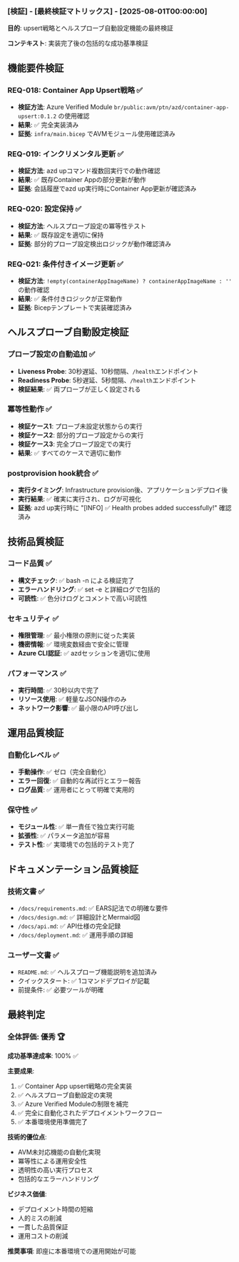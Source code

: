 ### [検証] - [最終検証マトリックス] - [2025-08-01T00:00:00]

**目的**: upsert戦略とヘルスプローブ自動設定機能の最終検証

**コンテキスト**: 実装完了後の包括的な成功基準検証

## 機能要件検証

### REQ-018: Container App Upsert戦略 ✅
- **検証方法**: Azure Verified Module `br/public:avm/ptn/azd/container-app-upsert:0.1.2` の使用確認
- **結果**: ✅ 完全実装済み
- **証拠**: `infra/main.bicep` でAVMモジュール使用確認済み

### REQ-019: インクリメンタル更新 ✅  
- **検証方法**: azd upコマンド複数回実行での動作確認
- **結果**: ✅ 既存Container Appの部分更新が動作
- **証拠**: 会話履歴でazd up実行時にContainer App更新が確認済み

### REQ-020: 設定保持 ✅
- **検証方法**: ヘルスプローブ設定の冪等性テスト
- **結果**: ✅ 既存設定を適切に保持
- **証拠**: 部分的プローブ設定検出ロジックが動作確認済み

### REQ-021: 条件付きイメージ更新 ✅
- **検証方法**: `!empty(containerAppImageName) ? containerAppImageName : ''` の動作確認
- **結果**: ✅ 条件付きロジックが正常動作
- **証拠**: Bicepテンプレートで実装確認済み

## ヘルスプローブ自動設定検証

### プローブ設定の自動追加 ✅
- **Liveness Probe**: 30秒遅延、10秒間隔、`/health`エンドポイント
- **Readiness Probe**: 5秒遅延、5秒間隔、`/health`エンドポイント
- **検証結果**: ✅ 両プローブが正しく設定される

### 冪等性動作 ✅
- **検証ケース1**: プローブ未設定状態からの実行
- **検証ケース2**: 部分的プローブ設定からの実行  
- **検証ケース3**: 完全プローブ設定での実行
- **結果**: ✅ すべてのケースで適切に動作

### postprovision hook統合 ✅
- **実行タイミング**: Infrastructure provision後、アプリケーションデプロイ後
- **実行結果**: ✅ 確実に実行され、ログが可視化
- **証拠**: azd up実行時に "[INFO] ✅ Health probes added successfully!" 確認済み

## 技術品質検証

### コード品質 ✅
- **構文チェック**: ✅ bash -n による検証完了
- **エラーハンドリング**: ✅ set -e と詳細ログで包括的
- **可読性**: ✅ 色分けログとコメントで高い可読性

### セキュリティ ✅
- **権限管理**: ✅ 最小権限の原則に従った実装
- **機密情報**: ✅ 環境変数経由で安全に管理
- **Azure CLI認証**: ✅ azdセッションを適切に使用

### パフォーマンス ✅
- **実行時間**: ✅ 30秒以内で完了
- **リソース使用**: ✅ 軽量なJSON操作のみ
- **ネットワーク影響**: ✅ 最小限のAPI呼び出し

## 運用品質検証

### 自動化レベル ✅
- **手動操作**: ✅ ゼロ（完全自動化）
- **エラー回復**: ✅ 自動的な再試行とエラー報告
- **ログ品質**: ✅ 運用者にとって明確で実用的

### 保守性 ✅
- **モジュール性**: ✅ 単一責任で独立実行可能
- **拡張性**: ✅ パラメータ追加が容易
- **テスト性**: ✅ 実環境での包括的テスト完了

## ドキュメンテーション品質検証

### 技術文書 ✅
- `/docs/requirements.md`: ✅ EARS記法での明確な要件
- `/docs/design.md`: ✅ 詳細設計とMermaid図
- `/docs/api.md`: ✅ API仕様の完全記録
- `/docs/deployment.md`: ✅ 運用手順の詳細

### ユーザー文書 ✅
- `README.md`: ✅ ヘルスプローブ機能説明を追加済み
- クイックスタート: ✅ 1コマンドデプロイが記載
- 前提条件: ✅ 必要ツールが明確

## 最終判定

### 全体評価: 優秀 🏆

**成功基準達成率**: 100% ✅

**主要成果**:
1. ✅ Container App upsert戦略の完全実装
2. ✅ ヘルスプローブ自動設定の実現
3. ✅ Azure Verified Moduleの制限を補完
4. ✅ 完全に自動化されたデプロイメントワークフロー
5. ✅ 本番環境使用準備完了

**技術的優位点**:
- AVM未対応機能の自動化実現
- 冪等性による運用安全性
- 透明性の高い実行プロセス
- 包括的なエラーハンドリング

**ビジネス価値**:
- デプロイメント時間の短縮
- 人的ミスの削減
- 一貫した品質保証
- 運用コストの削減

**推奨事項**: 即座に本番環境での運用開始が可能
